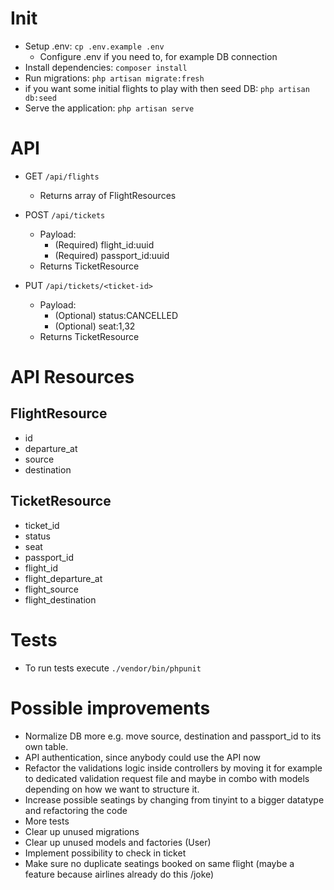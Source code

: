 # Init

- Setup .env: `cp .env.example .env`
  - Configure .env if you need to, for example DB connection
- Install dependencies: `composer install`
- Run migrations: `php artisan migrate:fresh`
- if you want some initial flights to play with then seed DB: `php artisan db:seed`
- Serve the application: `php artisan serve`

# API
- GET `/api/flights`
  - Returns array of FlightResources

- POST `/api/tickets`
  - Payload:
    - (Required) flight_id:uuid
    - (Required) passport_id:uuid
  - Returns TicketResource

- PUT `/api/tickets/<ticket-id>`
  - Payload:
    - (Optional) status:CANCELLED
    - (Optional) seat:1,32
  - Returns TicketResource

# API Resources
## FlightResource
- id
- departure_at
- source
- destination

## TicketResource
- ticket_id
- status 
- seat
- passport_id
- flight_id
- flight_departure_at
- flight_source
- flight_destination

# Tests
- To run tests execute `./vendor/bin/phpunit`

# Possible improvements
- Normalize DB more e.g. move source, destination and passport_id to its own table.
- API authentication, since anybody could use the API now
- Refactor the validations logic inside controllers by moving it for example to dedicated validation request file and maybe in combo with models depending on how we want to structure it.
- Increase possible seatings by changing from tinyint to a bigger datatype and refactoring the code
- More tests
- Clear up unused migrations
- Clear up unused models and factories (User)
- Implement possibility to check in ticket
- Make sure no duplicate seatings booked on same flight (maybe a feature because airlines already do this /joke)
